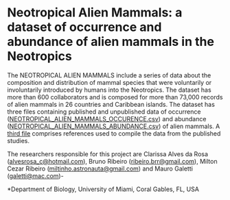 # Neotropical Alien Mammals: a dataset of occurrence and abundance of alien mammals in the Neotropics

The NEOTROPICAL ALIEN MAMMALS include a series of data about the composition and distribution of mammal species that were voluntarily or involuntarily introduced by humans into the Neotropics. The dataset has more than 600 collaborators and is composed for more than 73,000 records of alien mammals in 26 countries and Caribbean islands.
The dataset has three files containing published and unpublished data of occurrence ([NEOTROPICAL_ALIEN_MAMMALS_OCCURENCE.csv](https://github.com/LEEClab/NEO_Alien_Mammals/blob/master/DATASET/NEOTROPICAL_ALIEN_MAMMALS_ABUNDANCE_v1_0.csv)) and abundance ([NEOTROPICAL_ALIEN_MAMMALS_ABUNDANCE.csv](https://github.com/LEEClab/NEO_Alien_Mammals/blob/master/DATASET/NEOTROPICAL_ALIEN_MAMMALS_OCCURENCE_v1_0.csv)) of alien mammals. A [third file](https://github.com/LEEClab/NEO_Alien_Mammals/blob/master/DATASET/NEOTROPICAL_ALIEN_MAMMALS_REFERENCES_v1_0.csv) comprises references used to compile the data from the published studies.


The researchers responsible for this project are Clarissa Alves da Rosa (alvesrosa_c@hotmail.com), Bruno Ribeiro (ribeiro.brr@gmail.com), Milton Cezar Ribeiro (miltinho.astronauta@gmail.com) and Mauro Galetti (galetti@mac.com)-








*Department of Biology, University of Miami, Coral Gables, FL, USA


